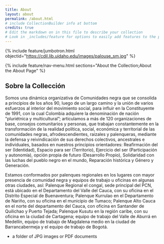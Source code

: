 ```yaml
---
title: About
layout: about
permalink: /about.html
# include CollectionBuilder info at bottom
credits: true
# Edit the markdown on in this file to describe your collection
# Look in _includes/feature for options to easily add features to the page
---
```


{% include feature/jumbotron.html objectid="https://cdil.lib.uidaho.edu/images/palouse_sm.jpg" %}

{% include feature/nav-menu.html sections="About the Collection;About the About Page" %}

## Sobre la Collección

Somos una dinámica organizativa de Comunidades negra que se consolida a principios de los años 90, luego de un largo camino y la unión de varios esfuerzos al interior del movimiento social, para influir en la Constituyente de 1991, con la cual Colombia adquiere la denominación de nación “pluriétnica y multicultural”; articulamos a más de 120 organizaciones de base, consejos comunitarios y personas, que trabajan constantemente en la transformación de la realidad política, social, económica y territorial de las comunidades negras, afrodescendientes, raizales y palenqueras, mediante la defensa y reivindicación de sus derechos colectivos, ancestrales e individuales, basados en nuestros principios orientadores: Reafirmación del ser (Identidad), Espacio para ser (Territorio), Ejercicio del ser (Participación y autonomía), opción propia de futuro (Desarrollo Propio), Solidaridad con las luchas del pueblo negro en el mundo, Reparación histórica y Género y Generación.

Estamos conformados por palenques regionales en los lugares con mayor presencia de comunidad negra y equipos de trabajo u oficinas en algunas otras ciudades, así: Palenque Regional el congal, sede principal del PCN, está ubicado en el Departamento del Valle del Cauca, con su oficina en el Distrito Especial de Buenaventura; Palenque Kurrulao en el Departamento de Nariño, con su oficina en el municipio de Tumaco; Palenque Alto Cauca en el norte del departamento del Cauca, con oficina en Santander de Quilichao y Puerto Tejada; Palenque Kusutu en la región caribe, con su oficina en la ciudad de Cartagena; equipo de trabajo del Valle de Aburrá en Medellín, equipo de trabajo de Magdalena medio en la ciudad de Barrancabermeja y el equipo de trabajo de Bogotá.
- a folder of JPG images or PDF documents

 




